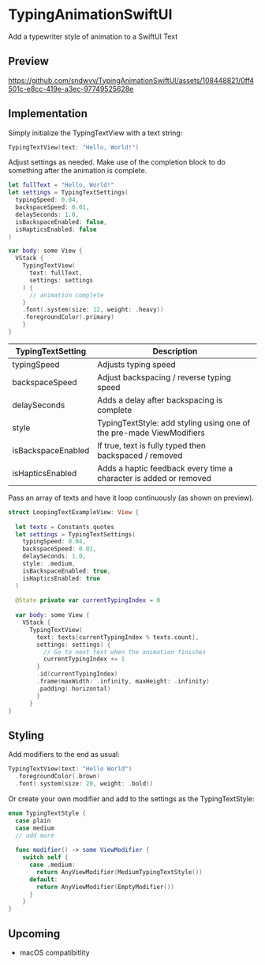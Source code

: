# TypingAnimationSwiftUI

Add a typewriter style of animation to a SwiftUI Text

## Preview
https://github.com/sndwvv/TypingAnimationSwiftUI/assets/108448821/0ff4501c-e8cc-419e-a3ec-97749525628e

## Implementation

Simply initialize the TypingTextView with a text string:
```swift
TypingTextView(text: "Hello, World!")
```

Adjust settings as needed. 
Make use of the completion block to do something after the animation is complete.

```swift
let fullText = "Hello, World!"
let settings = TypingTextSettings(
  typingSpeed: 0.04,
  backspaceSpeed: 0.01,
  delaySeconds: 1.0,
  isBackspaceEnabled: false,
  isHapticsEnabled: false
)
```

```swift
var body: some View {
  VStack {
    TypingTextView(
      text: fullText,
      settings: settings
    ) {
      // animation complete
    }
    .font(.system(size: 12, weight: .heavy))
    .foregroundColor(.primary)
    }
}
```

| TypingTextSetting  | Description |
| ------------- | ------------- |
| typingSpeed  | Adjusts typing speed |
| backspaceSpeed  | Adjust backspacing / reverse typing speed  |
| delaySeconds | Adds a delay after backspacing is complete |
| style | TypingTextStyle: add styling using one of the pre-made ViewModifiers |
| isBackspaceEnabled | If true, text is fully typed then backspaced / removed |
| isHapticsEnabled | Adds a haptic feedback every time a character is added or removed |

Pass an array of texts and have it loop continuously (as shown on preview).

```swift
struct LoopingTextExampleView: View {
	
  let texts = Constants.quotes
  let settings = TypingTextSettings(
    typingSpeed: 0.04,
    backspaceSpeed: 0.01,
    delaySeconds: 1.0,
    style: .medium,
    isBackspaceEnabled: true,
    isHapticsEnabled: true
  )
	
  @State private var currentTypingIndex = 0
	
  var body: some View {
    VStack {
      TypingTextView(
        text: texts[currentTypingIndex % texts.count],
        settings: settings) {
          // Go to next text when the animation finishes
          currentTypingIndex += 1
        }
        .id(currentTypingIndex)
        .frame(maxWidth: .infinity, maxHeight: .infinity)
        .padding(.horizontal)
        }
      }
}
```

## Styling

Add modifiers to the end as usual: 
```swift
TypingTextView(text: "Hello World")
  .foregroundColor(.brown)
  .font(.system(size: 20, weight: .bold))
```

Or create your own modifier and add to the settings as the TypingTextStyle:
```swift
enum TypingTextStyle {
  case plain
  case medium
  // add more
  
  func modifier() -> some ViewModifier {
    switch self {
      case .medium:
        return AnyViewModifier(MediumTypingTextStyle())
      default:
        return AnyViewModifier(EmptyModifier())
      }
    }
}
```
## Upcoming
* macOS compatibitlity

